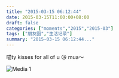 ```yaml
---
title: "2015-03-15 06:12:44"
date: 2015-03-15T11:00:00+08:00
draft: false
categories: ["moments","2015","2015-03"]
tags: ["朋友圈","生活记录"]
summary: "2015-03-15 06:12:44..."
---
```


喵ty kisses for all of u 😘 mua～

![Media 1](/Moments/photos/2015-03-15/201503150612440.jpg)

